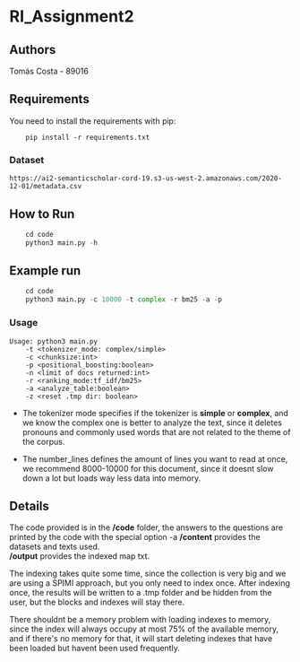 # RI_Assignment2

## Authors
Tomás Costa - 89016  

## Requirements
You need to install the requirements with pip:
```
    pip install -r requirements.txt
```

### Dataset
	https://ai2-semanticscholar-cord-19.s3-us-west-2.amazonaws.com/2020-12-01/metadata.csv

## How to Run
```python
    cd code
    python3 main.py -h
```

## Example run
```python
    cd code
    python3 main.py -c 10000 -t complex -r bm25 -a -p
```
### Usage 
```
Usage: python3 main.py 
	-t <tokenizer_mode: complex/simple> 
	-c <chunksize:int>
	-p <positional_boosting:boolean>
	-n <limit of docs returned:int> 
	-r <ranking_mode:tf_idf/bm25> 
	-a <analyze_table:boolean>
	-z <reset .tmp dir: boolean>
```
 * The tokenizer mode specifies if the tokenizer is **simple** or **complex**, and we know the complex one is better to analyze the text, since it deletes pronouns and commonly used words that are not related to the theme of the corpus.  

 * The number_lines defines the amount of lines you want to read at once, we recommend 8000-10000 for this document, since it doesnt slow down a lot but loads way less data into memory.

## Details
The code provided is in the **/code** folder, the answers to the questions are printed by the code with the special option -a
**/content** provides the datasets and texts used.  
**/output** provides the indexed map txt.  

The indexing takes quite some time, since the collection is very big and we are using a SPIMI approach, but you only need to index once. After indexing once, the results will be written to a .tmp folder and be hidden from the user, but the blocks and indexes will stay there.

There shouldnt be a memory problem with loading indexes to memory, since the index will always occupy at most 75% of the available memory, and if there's no memory for that, it will start deleting indexes that have been loaded but havent been used frequently.

